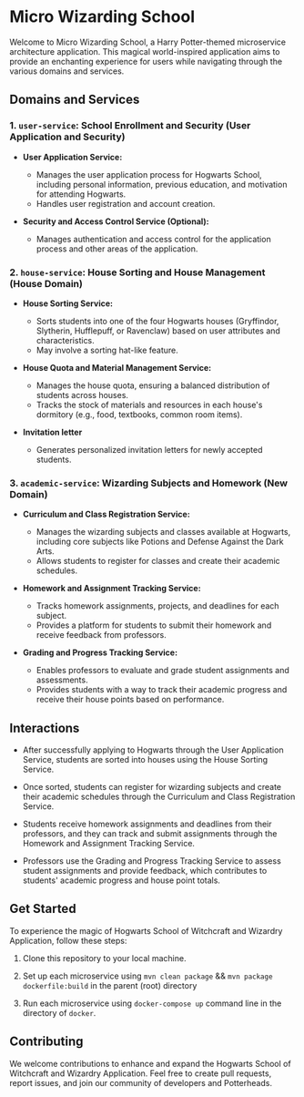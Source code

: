 # Micro Wizarding School

Welcome to Micro Wizarding School, a Harry Potter-themed microservice architecture application. This magical world-inspired application aims to provide an enchanting experience for users while navigating through the various domains and services.

## Domains and Services

### 1. `user-service`: School Enrollment and Security (User Application and Security)

- **User Application Service:**
    - Manages the user application process for Hogwarts School, including personal information, previous education, and motivation for attending Hogwarts.
    - Handles user registration and account creation.

- **Security and Access Control Service (Optional):**
    - Manages authentication and access control for the application process and other areas of the application.

### 2. `house-service`: House Sorting and House Management (House Domain)

- **House Sorting Service:**
    - Sorts students into one of the four Hogwarts houses (Gryffindor, Slytherin, Hufflepuff, or Ravenclaw) based on user attributes and characteristics.
    - May involve a sorting hat-like feature.

- **House Quota and Material Management Service:**
    - Manages the house quota, ensuring a balanced distribution of students across houses.
    - Tracks the stock of materials and resources in each house's dormitory (e.g., food, textbooks, common room items).
 
- **Invitation letter**
    - Generates personalized invitation letters for newly accepted students.

### 3. `academic-service`: Wizarding Subjects and Homework (New Domain)

- **Curriculum and Class Registration Service:**
    - Manages the wizarding subjects and classes available at Hogwarts, including core subjects like Potions and Defense Against the Dark Arts.
    - Allows students to register for classes and create their academic schedules.

- **Homework and Assignment Tracking Service:**
    - Tracks homework assignments, projects, and deadlines for each subject.
    - Provides a platform for students to submit their homework and receive feedback from professors.

- **Grading and Progress Tracking Service:**
    - Enables professors to evaluate and grade student assignments and assessments.
    - Provides students with a way to track their academic progress and receive their house points based on performance.

## Interactions

- After successfully applying to Hogwarts through the User Application Service, students are sorted into houses using the House Sorting Service.

- Once sorted, students can register for wizarding subjects and create their academic schedules through the Curriculum and Class Registration Service.

- Students receive homework assignments and deadlines from their professors, and they can track and submit assignments through the Homework and Assignment Tracking Service.

- Professors use the Grading and Progress Tracking Service to assess student assignments and provide feedback, which contributes to students' academic progress and house point totals.

## Get Started

To experience the magic of Hogwarts School of Witchcraft and Wizardry Application, follow these steps:

1. Clone this repository to your local machine.

2. Set up each microservice using `mvn clean package` && `mvn package dockerfile:build` in the parent (root) directory 

3. Run each microservice using `docker-compose up` command line in the directory of `docker`.


## Contributing

We welcome contributions to enhance and expand the Hogwarts School of Witchcraft and Wizardry Application. Feel free to create pull requests, report issues, and join our community of developers and Potterheads.
